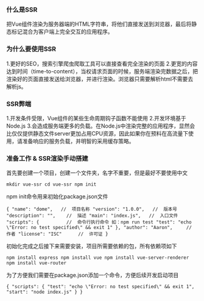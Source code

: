 ### 什么是SSR

把Vue组件渲染为服务器端的HTML字符串，将他们直接发送到浏览器，最后将静态标记混合为客户端上完全交互的应用程序。

### 为什么要使用SSR

1.更好的SEO，搜索引擎爬虫爬取工具可以直接查看完全渲染的页面
2.更宽的内容达到时间（time-to-content），当权请求页面的时候，服务端渲染完数据之后，把渲染好的页面直接发送给浏览器，并进行渲染。浏览器只需要解析html不需要去解析js。

### SSR弊端

1.开发条件受限，Vue组件的某些生命周期钩子函数不能使用
2.开发环境基于Node.js
3.会造成服务端更多的负载。在Node.js中渲染完整的应用程序，显然会比仅仅提供静态文件server更加占用CPU资源，因此如果你在预料在高流量下使用，请准备响应的服务负载，并明智的采用缓存策略。

### 准备工作 & SSR渲染手动搭建

首先要创建一个项目，创建一个文件夹，名字不重要，但是最好不要使用中文

`
mkdir vue-ssr
cd vue-ssr
npm init
`

npm init命令用来初始化package.json文件

`
{
  "name": "dome",   //  项目名称
  "version": "1.0.0",   //  版本号
  "description": "",    //  描述
  "main": "index.js",   //  入口文件
  "scripts": {          //  命令行执行命令 如：npm run test
    "test": "echo \"Error: no test specified\" && exit 1"
  },
  "author": "Aaron",     //  作者
  "license": "ISC"      //  许可证
}
`

初始化完成之后接下来需要安装，项目所需要依赖的包，所有依赖项如下

`
npm install express
npm install vue
npm install vue-server-renderer
npm install vue-router
`

为了方便我们需要在package.json添加一个命令，方便后续开发启动项目

`
{
  "scripts": {
    "test": "echo \"Error: no test specified\" && exit 1",
    "start": "node index.js"
  }
}
`